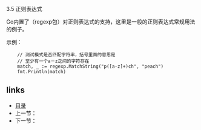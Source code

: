 3.5  正则表达式

Go内置了（regexp包）对正则表达式的支持，这里是一般的正则表达式常规用法的例子。

示例：

```
	// 测试模式是否匹配字符串，括号里面的意思是
	// 至少有一个a－z之间的字符存在
	match, _ := regexp.MatchString("p([a-z]+)ch", "peach")
	fmt.Println(match)
```















## links

- [目录](https://github.com/guyan0319/golang_development_notes/blob/master/zh/preface.md)
- 上一节：
- 下一节：

